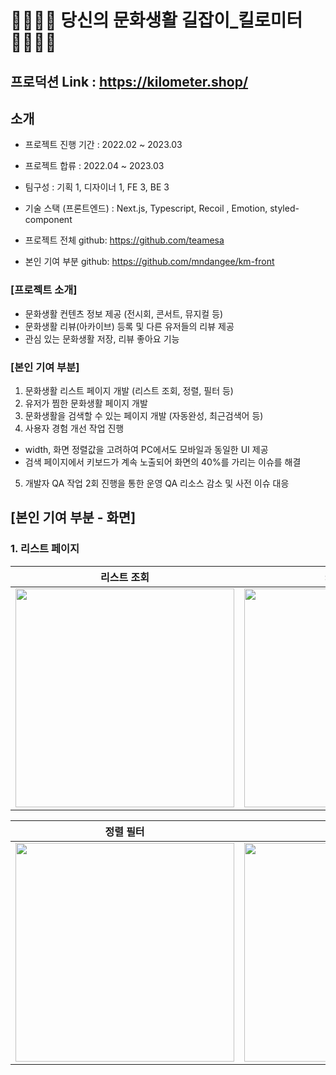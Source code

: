 # 🚶‍♂️🚶‍♀️ 당신의 문화생활 길잡이_킬로미터🚶‍♂️🚶‍♀️
## 프로덕션 Link : https://kilometer.shop/

## 소개

- 프로젝트 진행 기간 : 2022.02 ~ 2023.03
- 프로젝트 합류 : 2022.04 ~ 2023.03
- 팀구성 : 기획 1, 디자이너 1, FE 3, BE 3
- 기술 스택 (프론트엔드) : Next.js, Typescript, Recoil , Emotion, styled-component

- 프로젝트 전체 github: https://github.com/teamesa
- 본인 기여 부분 github: https://github.com/mndangee/km-front

### [프로젝트 소개]
- 문화생활 컨텐츠 정보 제공 (전시회, 콘서트, 뮤지컬 등)
- 문화생활 리뷰(아카이브) 등록 및 다른 유저들의 리뷰 제공
- 관심 있는 문화생활 저장, 리뷰 좋아요 기능
### [본인 기여 부분]
1. 문화생활 리스트 페이지 개발 (리스트 조회, 정렬, 필터 등)
2. 유저가 찜한 문화생활 페이지 개발
3. 문화생활을 검색할 수 있는 페이지 개발 (자동완성, 최근검색어 등)
4. 사용자 경험 개선 작업 진행
- width, 화면 정렬값을 고려하여 PC에서도 모바일과 동일한 UI 제공
- 검색 페이지에서 키보드가 계속 노출되어 화면의 40%를 가리는 이슈를 해결
5. 개발자 QA 작업 2회 진행을 통한 운영 QA 리소스 감소 및 사전 이슈 대응


## [본인 기여 부분 - 화면]

### 1. 리스트 페이지
  | 리스트 조회 | 카테고리 필터 |
  | -------- | -------- |
  |<img src="https://user-images.githubusercontent.com/38105502/233366398-2bb6e4f7-9859-4586-83a6-0f3e80e46735.png" width="350px">| <img src="https://user-images.githubusercontent.com/38105502/233366076-1d4ff2cc-43a4-46c0-b3bf-db2512a7213c.gif" width="350px">|

  | 정렬 필터 | 상세 필터 |
  | -------- | -------- |
  | <img src="https://user-images.githubusercontent.com/38105502/233367055-33a7510e-ad19-4bc6-9495-c406a2ece0c5.gif" width="350px">|<img src="https://user-images.githubusercontent.com/38105502/233368147-4c8ddb8e-7c62-48c0-83e3-f0e1d77a5216.gif" width="350px">|

<!-- ### 2. 픽 페이지
  | 픽 리스트 |
  | -------- |
  |<img src="https://user-images.githubusercontent.com/32234327/231049947-847292df-019e-4d0d-a2b0-cca5018ea7a4.gif" width="350px">|


### 3. 검색 페이지 -->

